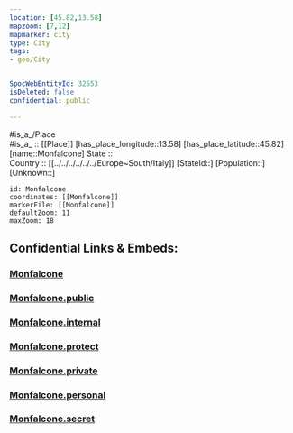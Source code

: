 ```yaml
---
location: [45.82,13.58] 
mapzoom: [7,12] 
mapmarker: city 
type: City
tags:
- geo/City


SpocWebEntityId: 32553
isDeleted: false
confidential: public

---
```

#is_a_/Place  
#is_a_ :: [[Place]] 
[has_place_longitude::13.58] 
[has_place_latitude::45.82] 
[name::Monfalcone] 
State ::  
Country :: [[../../../../../../Europe~South/Italy]] 
[StateId::] 
[Population::] 
[Unknown::] 


```leaflet
id: Monfalcone
coordinates: [[Monfalcone]] 
markerFile: [[Monfalcone]] 
defaultZoom: 11 
maxZoom: 18
```


## Confidential Links & Embeds: 

### [Monfalcone](/_Standards/Earth/Continent/Europe/Europe~Central/Slovenia/Regions~Slovenia/Goriška/counties~Goriška/Miren-Kostanjevica/City/Monfalcone.md) 

### [Monfalcone.public](/_public/Earth/Continent/Europe/Europe~Central/Slovenia/Regions~Slovenia/Goriška/counties~Goriška/Miren-Kostanjevica/City/Monfalcone.public.md) 

### [Monfalcone.internal](/_internal/Earth/Continent/Europe/Europe~Central/Slovenia/Regions~Slovenia/Goriška/counties~Goriška/Miren-Kostanjevica/City/Monfalcone.internal.md) 

### [Monfalcone.protect](/_protect/Earth/Continent/Europe/Europe~Central/Slovenia/Regions~Slovenia/Goriška/counties~Goriška/Miren-Kostanjevica/City/Monfalcone.protect.md) 

### [Monfalcone.private](/_private/Earth/Continent/Europe/Europe~Central/Slovenia/Regions~Slovenia/Goriška/counties~Goriška/Miren-Kostanjevica/City/Monfalcone.private.md) 

### [Monfalcone.personal](/_personal/Earth/Continent/Europe/Europe~Central/Slovenia/Regions~Slovenia/Goriška/counties~Goriška/Miren-Kostanjevica/City/Monfalcone.personal.md) 

### [Monfalcone.secret](/_secret/Earth/Continent/Europe/Europe~Central/Slovenia/Regions~Slovenia/Goriška/counties~Goriška/Miren-Kostanjevica/City/Monfalcone.secret.md)

